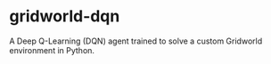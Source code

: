 # gridworld-dqn
A Deep Q-Learning (DQN) agent trained to solve a custom Gridworld environment in Python.

